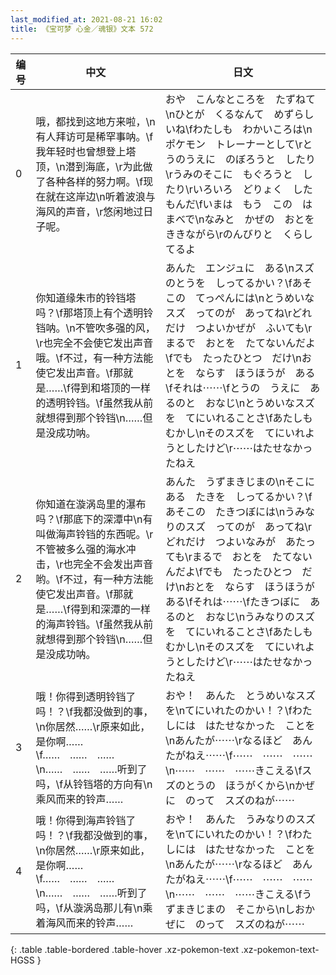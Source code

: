 ```yaml
---
last_modified_at: 2021-08-21 16:02
title: 《宝可梦 心金／魂银》文本 572
---
```

| 编号 | 中文 | 日文 |
| ---- | ---- | ---- |
| 0 | 哦，都找到这地方来啦，\n有人拜访可是稀罕事呐。\f我年轻时也曾想登上塔顶，\n潜到海底，\r为此做了各种各样的努力啊。\f现在就在这岸边\n听着波浪与海风的声音，\r悠闲地过日子呢。 | おや　こんなところを　たずねて\nひとが　くるなんて　めずらしいね\fわたしも　わかいころは\nポケモン　トレーナーとして\rとうのうえに　のぼろうと　したり\rうみのそこに　もぐろうと　したり\rいろいろ　どりょく　したもんだ\fいまは　もう　この　はまべで\nなみと　かぜの　おとを　ききながら\rのんびりと　くらしてるよ |
| 1 | 你知道缘朱市的铃铛塔吗？\f那塔顶上有个透明铃铛呐。\n不管吹多强的风，\r也完全不会使它发出声音哦。\f不过，有一种方法能使它发出声音。\f那就是……\f得到和塔顶的一样的透明铃铛。\f虽然我从前就想得到那个铃铛\n……但是没成功呐。 | あんた　エンジュに　ある\nスズのとうを　しってるかい？\fあそこの　てっぺんには\nとうめいなスズ　ってのが　あってね\rどれだけ　つよいかぜが　ふいても\rまるで　おとを　たてないんだよ\fでも　たったひとつ　だけ\nおとを　ならす　ほうほうが　ある\fそれは⋯⋯\fとうの　うえに　あるのと　おなじ\nとうめいなスズを　てにいれることさ\fあたしも　むかし\nそのスズを　てにいれようとしたけど\r⋯⋯はたせなかったねえ |
| 2 | 你知道在漩涡岛里的瀑布吗？\f那底下的深潭中\n有叫做海声铃铛的东西呢。\r不管被多么强的海水冲击，\r也完全不会发出声音哟。\f不过，有一种方法能使它发出声音。\f那就是……\f得到和深潭的一样的海声铃铛。\f虽然我从前就想得到那个铃铛\n……但是没成功呐。 | あんた　うずまきじまの\nそこにある　たきを　しってるかい？\fあそこの　たきつぼには\nうみなりのスズ　ってのが　あってね\rどれだけ　つよいなみが　あたっても\rまるで　おとを　たてないんだよ\fでも　たったひとつ　だけ\nおとを　ならす　ほうほうが　ある\fそれは⋯⋯\fたきつぼに　あるのと　おなじ\nうみなりのスズを　てにいれることさ\fあたしも　むかし\nそのスズを　てにいれようとしたけど\r⋯⋯はたせなかったねえ |
| 3 | 哦！你得到透明铃铛了吗！？\f我都没做到的事，\n你居然……\r原来如此，是你啊……\f……　……　……\n……　……　……听到了吗，\f从铃铛塔的方向有\n乘风而来的铃声…… | おや！　あんた　とうめいなスズを\nてにいれたのかい！？\fわたしには　はたせなかった　ことを\nあんたが⋯⋯\rなるほど　あんたがねえ⋯⋯\f⋯⋯　⋯⋯　⋯⋯\n⋯⋯　⋯⋯　⋯⋯きこえる\fスズのとうの　ほうがくから\nかぜに　のって　スズのねが⋯⋯ |
| 4 | 哦！你得到海声铃铛了吗！？\f我都没做到的事，\n你居然……\r原来如此，是你啊……\f……　……　……\n……　……　……听到了吗，\f从漩涡岛那儿有\n乘着海风而来的铃声…… | おや！　あんた　うみなりのスズを\nてにいれたのかい！？\fわたしには　はたせなかった　ことを\nあんたが⋯⋯\rなるほど　あんたがねえ⋯⋯\f⋯⋯　⋯⋯　⋯⋯\n⋯⋯　⋯⋯　⋯⋯きこえる\fうずまきじまの　そこから\nしおかぜに　のって　スズのねが⋯⋯ |
{: .table .table-bordered .table-hover .xz-pokemon-text .xz-pokemon-text-HGSS }